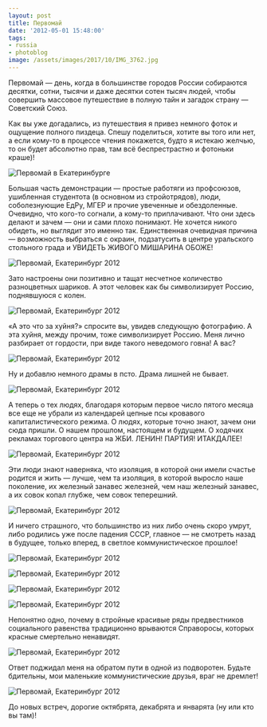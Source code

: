 ```yaml
---
layout: post
title: Первомай
date: '2012-05-01 15:48:00'
tags:
- russia
- photoblog
image: /assets/images/2017/10/IMG_3762.jpg
---
```


Первомай — день, когда в большинстве городов России собираются десятки, сотни, тысячи и даже десятки сотен тысяч людей, чтобы совершить массовое путешествие в полную тайн и загадок страну — Советский Союз.

Как вы уже догадались, из путешествия я привез немного фоток и ощущение полного пиздеца. Спешу поделиться, хотите вы того или нет, а если кому-то в процессе чтения покажется, будто я истекаю желчью, то он будет абсолютно прав, там всё беспрестрастно и фотоньки краше)!

![Первомай в Екатеринбурге](/assets/images/2017/10/IMG_3762.jpg)

Большая часть демонстрации — простые работяги из профсоюзов, ушибленная студентота (в основном из стройотрядов), люди, соболезнующие ЕдРу, МГЕР и прочие увеченные и обездоленные. Очевидно, что кого-то согнали, а кому-то приплачивают. Что они здесь делают и зачем — они и сами плохо понимают. Не хочется никого обидеть, но выглядит это именно так. Единственная очевидная причина — возможность выбраться с окраин, подзатусить в центре уральского стольного града и УВИДЕТЬ ЖИВОГО МИШАРИНА ОБОЖЕ!

![Первомай, Екатеринбург 2012](/assets/images/2017/10/IMG_3629.jpg)

Зато настроены они позитивно и тащат несчетное количество разноцветных шариков. А этот человек как бы символизирует Россию, поднявшуюся с колен.

![Первомай, Екатеринбург 2012](/assets/images/2017/10/IMG_3616.jpg)

«А это что за хуйня?» спросите вы, увидев следующую фотографию. А эта хуйня, между прочим, тоже символизирует Россию. Меня лично разбирает от гордости, при виде такого неведомого говна! А вас?

![Первомай, Екатеринбург 2012](/assets/images/2017/10/IMG_3642.jpg)

Ну и добавлю немного драмы в псто. Драма лишней не бывает.

![Первомай, Екатеринбург 2012](/assets/images/2017/10/IMG_3666.jpg)

А теперь о тех людях, благодаря которым первое число пятого месяца все еще не убрали из календарей цепные псы кровавого капиталистического режима. О людях, которые точно знают, зачем они сюда пришли. О нашем прошлом, настоящем и будущем. О ходячих рекламах торгового центра на ЖБИ. ЛЕНИН! ПАРТИЯ! ИТАКДАЛЕЕ!

![Первомай, Екатеринбург 2012](/assets/images/2017/10/IMG_3749.jpg)

Эти люди знают наверняка, что изоляция, в которой они имели счастье родится и жить — лучше, чем та изоляция, в которой выросло наше поколение, их железный занавес железней, чем наш железный занавес, а их совок копал глубже, чем совок теперешний.

![Первомай, Екатеринбург 2012](/assets/images/2017/10/IMG_3774.jpg)

И ничего страшного, что большинство из них либо очень скоро умрут, либо родились уже после падения СССР, главное — не смотреть назад в будущее, только вперед, в светлое коммунистическое прошлое!

![Первомай, Екатеринбург 2012](/assets/images/2017/10/IMG_3708.jpg)

![Первомай, Екатеринбург 2012](/assets/images/2017/10/IMG_3744.jpg)

![Первомай, Екатеринбург 2012](/assets/images/2017/10/IMG_3764.jpg)

![Первомай, Екатеринбург 2012](/assets/images/2017/10/IMG_3724.jpg)

Непонятно одно, почему в стройные красивые ряды предвестников социального равенства традиционно врываются Справоросы, которых красные смертельно ненавидят.

![Первомай, Екатеринбург 2012](/assets/images/2017/10/IMG_3767.jpg)

Ответ поджидал меня на обратом пути в одной из подворотен. Будьте бдительны, мои маленькие коммунистические друзья, враг не дремлет!

![Первомай, Екатеринбург 2012](/assets/images/2017/10/IMG_3790.jpg)

До новых встреч, дорогие октябрята, декабрята и январята (ну или кто вы там)!

